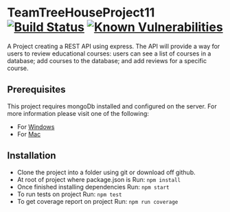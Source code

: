 # TeamTreeHouseProject11 [![Build Status](https://travis-ci.org/Threatsignal/TeamTreeHouseProject11.svg?branch=master)](https://travis-ci.org/Threatsignal/TeamTreeHouseProject11) [![Known Vulnerabilities](https://snyk.io/test/github/Threatsignal/TeamTreeHouseProject11/badge.svg)](https://snyk.io/test/github/Threatsignal}/TeamTreeHouseProject11)

A Project creating a REST API using express. The API will provide a way for users to review educational courses: users can see a list of courses in a database; add courses to the database; and add reviews for a specific course.

## Prerequisites
This project requires mongoDb installed and configured on the server. For more information please visit one of the following:
-  For [Windows](http://treehouse.github.io/installation-guides/windows/mongo-windows.html)
-  For [Mac](http://treehouse.github.io/installation-guides/mac/mongo-mac.html)

## Installation
- Clone the project into a folder using git or download off github.
- At root of project where package.json is Run: `npm install`
- Once finished installing dependencies Run: `npm start`
- To run tests on project Run: `npm test`
- To get coverage report on project Run: `npm run coverage`
